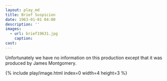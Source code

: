 ```yaml
---
layout: play_md
title: Brief Suspicion
date: 1963-01-01 04:00
description: ''
images:
  - url: brief19631.jpg
    caption: 
cast:
---
```


Unfortunately we have no information on this production except that it was produced by James Montgomery.

{% include play/image.html index=0 width=4 height=3 %}
